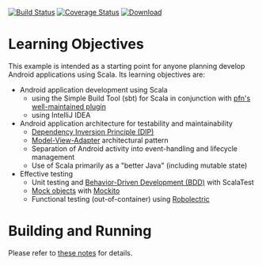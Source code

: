 [![Build Status](https://travis-ci.org/LoyolaChicagoCode/clickcounter-android-scala.svg?branch=master)](https://travis-ci.org/LoyolaChicagoCode/clickcounter-android-scala) 
[![Coverage Status](https://img.shields.io/coveralls/LoyolaChicagoCode/clickcounter-android-scala.svg)](https://coveralls.io/r/LoyolaChicagoCode/clickcounter-android-scala) 
[![Download](https://api.bintray.com/packages/loyolachicagocode/generic/clickcounter-android-scala/images/download.svg) ](https://bintray.com/loyolachicagocode/generic/clickcounter-android-scala/_latestVersion)

# Learning Objectives

This example is intended as a starting point for anyone planning develop
Android applications using Scala. Its learning objectives are:

- Android application development using Scala
    - using the Simple Build Tool (sbt) for Scala in conjunction with 
      [pfn's well-maintained plugin](https://github.com/pfn/android-sdk-plugin)
    - using IntelliJ IDEA
- Android application architecture for testability and maintainability
    - [Dependency Inversion Principle (DIP)](http://en.wikipedia.org/wiki/Dependency_inversion_principle)
    - [Model-View-Adapter](http://en.wikipedia.org/wiki/Model-view-adapter) architectural pattern
    - Separation of Android activity into event-handling and lifecycle management
    - Use of Scala primarily as a "better Java" (including mutable state)
- Effective testing
    - Unit testing and [Behavior-Driven Development (BDD)](http://en.wikipedia.org/wiki/Behavior-driven_development) 
      with ScalaTest
    - [Mock objects](http://en.wikipedia.org/wiki/Mock_object) with [Mockito](http://mockito.googlecode.com/)
    - Functional testing (out-of-container) using [Robolectric](http://pivotal.github.com/robolectric/)


# Building and Running

Please refer to [these notes](http://lucoodevcourse.bitbucket.org/notes/scalaandroiddev.html) for details.

